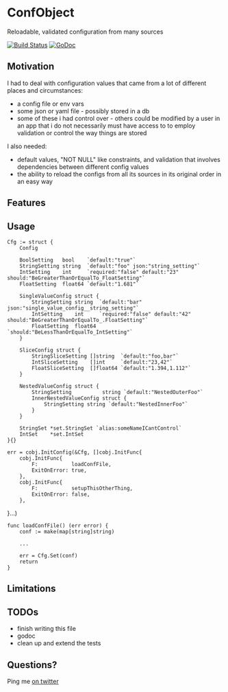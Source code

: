 # ConfObject

Reloadable, validated configuration from many sources

[![Build Status](https://travis-ci.org/fvbock/confobject.png)](https://travis-ci.org/fvbock/confobject) [![GoDoc](https://godoc.org/github.com/fvbock/confobject?status.svg)](https://godoc.org/github.com/fvbock/confobject)


## Motivation

I had to deal with configuration values that came from a lot of different places and circumstances:

* a config file or env vars
* some json or yaml file - possibly stored in a db
* some of these i had control over - others could be modified by a user in an app that i do not necessarily must have access to to employ validation or control the way things are stored

I also needed:

* default values, "NOT NULL" like constraints, and validation that involves dependencies between different config values
* the ability to reload the configs from all its sources in its original order in an easy way

## Features

## Usage

	Cfg := struct {
		Config

		BoolSetting   bool    `default:"true"`
		StringSetting string  `default:"foo" json:"string_setting"`
		IntSetting    int     `required:"false" default:"23" should:"BeGreaterThanOrEqualTo_FloatSetting"`
		FloatSetting  float64 `default:"1.681"`

		SingleValueConfig struct {
			StringSetting string  `default:"bar" json:"single_value_config__string_setting"`
			IntSetting    int     `required:"false" default:"42" should:"BeGreaterThanOrEqualTo_.FloatSetting"`
			FloatSetting  float64 `should:"BeLessThanOrEqualTo_IntSetting"`
		}

		SliceConfig struct {
			StringSliceSetting []string  `default:"foo,bar"`
			IntSliceSetting    []int     `default:"23,42"`
			FloatSliceSetting  []float64 `default:"1.394,1.112"`
		}

		NestedValueConfig struct {
			StringSetting          string `default:"NestedOuterFoo"`
			InnerNestedValueConfig struct {
				StringSetting string `default:"NestedInnerFoo"`
			}
		}

		StringSet *set.StringSet `alias:someNameICantControl`
		IntSet    *set.IntSet
	}{}

	err = cobj.InitConfig(&Cfg, []cobj.InitFunc{
		cobj.InitFunc{
			F:           loadConfFile,
			ExitOnError: true,
		},
		cobj.InitFunc{
			F:           setupThisOtherThing,
			ExitOnError: false,
		},
}...)


    func loadConfFile() (err error) {
    	conf := make(map[string]string)

        ...

    	err = Cfg.Set(conf)
    	return
    }



## Limitations

## TODOs

* finish writing this file
* godoc
* clean up and extend the tests

## Questions?

Ping me [on twitter](https://twitter.com/fvbock)
